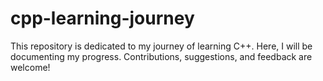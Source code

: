 # cpp-learning-journey
This repository is dedicated to my journey of learning C++.
Here, I will be documenting my progress. Contributions, suggestions, and feedback are welcome!
